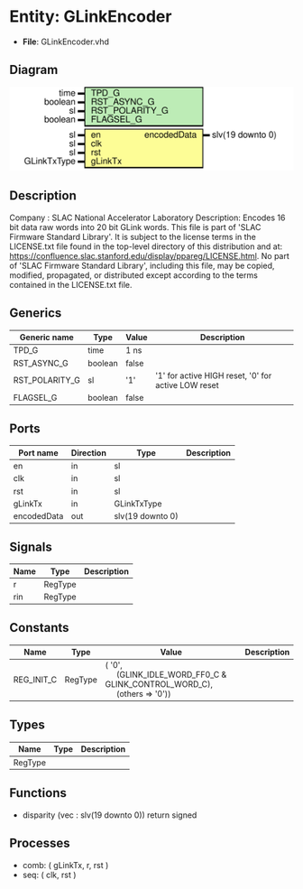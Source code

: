 # Entity: GLinkEncoder

- **File**: GLinkEncoder.vhd
## Diagram

![Diagram](GLinkEncoder.svg "Diagram")
## Description

Company    : SLAC National Accelerator Laboratory
Description: Encodes 16 bit data raw words into 20 bit GLink words.
This file is part of 'SLAC Firmware Standard Library'.
It is subject to the license terms in the LICENSE.txt file found in the
top-level directory of this distribution and at:
   https://confluence.slac.stanford.edu/display/ppareg/LICENSE.html.
No part of 'SLAC Firmware Standard Library', including this file,
may be copied, modified, propagated, or distributed except according to
the terms contained in the LICENSE.txt file.
## Generics

| Generic name   | Type    | Value | Description                                         |
| -------------- | ------- | ----- | --------------------------------------------------- |
| TPD_G          | time    | 1 ns  |                                                     |
| RST_ASYNC_G    | boolean | false |                                                     |
| RST_POLARITY_G | sl      | '1'   | '1' for active HIGH reset, '0' for active LOW reset |
| FLAGSEL_G      | boolean | false |                                                     |
## Ports

| Port name   | Direction | Type             | Description |
| ----------- | --------- | ---------------- | ----------- |
| en          | in        | sl               |             |
| clk         | in        | sl               |             |
| rst         | in        | sl               |             |
| gLinkTx     | in        | GLinkTxType      |             |
| encodedData | out       | slv(19 downto 0) |             |
## Signals

| Name | Type    | Description |
| ---- | ------- | ----------- |
| r    | RegType |             |
| rin  | RegType |             |
## Constants

| Name       | Type    | Value                                                                                                                                                              | Description |
| ---------- | ------- | ------------------------------------------------------------------------------------------------------------------------------------------------------------------ | ----------- |
| REG_INIT_C | RegType |  (       '0',<br><span style="padding-left:20px">       (GLINK_IDLE_WORD_FF0_C & GLINK_CONTROL_WORD_C),<br><span style="padding-left:20px">       (others => '0')) |             |
## Types

| Name    | Type | Description |
| ------- | ---- | ----------- |
| RegType |      |             |
## Functions
- disparity <font id="function_arguments">(vec : slv(19 downto 0)) </font> <font id="function_return">return signed </font>
## Processes
- comb: ( gLinkTx, r, rst )
- seq: ( clk, rst )
